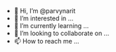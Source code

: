 - 👋 Hi, I’m @parvynarit
- 👀 I’m interested in ...
- 🌱 I’m currently learning ...
- 💞️ I’m looking to collaborate on ...
- 📫 How to reach me ...

<!---
parvynarit/parvynarit is a ✨ special ✨ repository because its `README.md` (this file) appears on your GitHub profile.
You can click the Preview link to take a look at your changes.
--->
